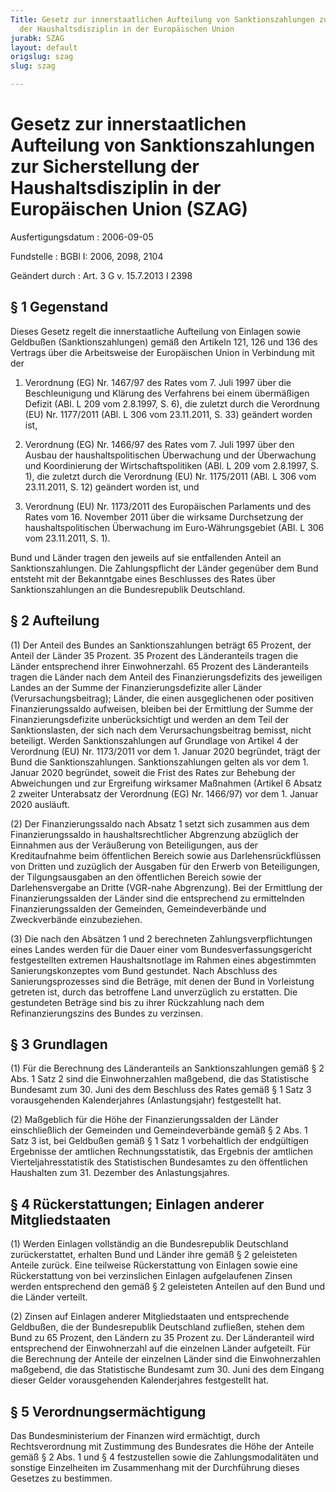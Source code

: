 ```yaml
---
Title: Gesetz zur innerstaatlichen Aufteilung von Sanktionszahlungen zur Sicherstellung
  der Haushaltsdisziplin in der Europäischen Union
jurabk: SZAG
layout: default
origslug: szag
slug: szag

---
```


# Gesetz zur innerstaatlichen Aufteilung von Sanktionszahlungen zur Sicherstellung der Haushaltsdisziplin in der Europäischen Union (SZAG)

Ausfertigungsdatum
:   2006-09-05

Fundstelle
:   BGBl I: 2006, 2098, 2104

Geändert durch
:   Art. 3 G v. 15.7.2013 I 2398



## § 1 Gegenstand

Dieses Gesetz regelt die innerstaatliche Aufteilung von Einlagen sowie
Geldbußen (Sanktionszahlungen) gemäß den Artikeln 121, 126 und 136 des
Vertrags über die Arbeitsweise der Europäischen Union in Verbindung
mit der

1.  Verordnung (EG) Nr. 1467/97 des Rates vom 7. Juli 1997 über die
    Beschleunigung und Klärung des Verfahrens bei einem übermäßigen
    Defizit (ABl. L 209 vom 2.8.1997, S. 6), die zuletzt durch die
    Verordnung (EU) Nr. 1177/2011 (ABl. L 306 vom 23.11.2011, S. 33)
    geändert worden ist,


2.  Verordnung (EG) Nr. 1466/97 des Rates vom 7. Juli 1997 über den Ausbau
    der haushaltspolitischen Überwachung und der Überwachung und
    Koordinierung der Wirtschaftspolitiken (ABl. L 209 vom 2.8.1997, S.
    1), die zuletzt durch die Verordnung (EU) Nr. 1175/2011 (ABl. L 306
    vom 23.11.2011, S. 12) geändert worden ist, und


3.  Verordnung (EU) Nr. 1173/2011 des Europäischen Parlaments und des
    Rates vom 16. November 2011 über die wirksame Durchsetzung der
    haushaltspolitischen Überwachung im Euro-Währungsgebiet (ABl. L 306
    vom 23.11.2011, S. 1).



Bund und Länder tragen den jeweils auf sie entfallenden Anteil an
Sanktionszahlungen. Die Zahlungspflicht der Länder gegenüber dem Bund
entsteht mit der Bekanntgabe eines Beschlusses des Rates über
Sanktionszahlungen an die Bundesrepublik Deutschland.


## § 2 Aufteilung

(1) Der Anteil des Bundes an Sanktionszahlungen beträgt 65 Prozent,
der Anteil der Länder 35 Prozent. 35 Prozent des Länderanteils tragen
die Länder entsprechend ihrer Einwohnerzahl. 65 Prozent des
Länderanteils tragen die Länder nach dem Anteil des
Finanzierungsdefizits des jeweiligen Landes an der Summe der
Finanzierungsdefizite aller Länder (Verursachungsbeitrag); Länder, die
einen ausgeglichenen oder positiven Finanzierungssaldo aufweisen,
bleiben bei der Ermittlung der Summe der Finanzierungsdefizite
unberücksichtigt und werden an dem Teil der Sanktionslasten, der sich
nach dem Verursachungsbeitrag bemisst, nicht beteiligt. Werden
Sanktionszahlungen auf Grundlage von Artikel 4 der Verordnung (EU) Nr.
1173/2011 vor dem 1. Januar 2020 begründet, trägt der Bund die
Sanktionszahlungen. Sanktionszahlungen gelten als vor dem 1. Januar
2020 begründet, soweit die Frist des Rates zur Behebung der
Abweichungen und zur Ergreifung wirksamer Maßnahmen (Artikel 6 Absatz
2 zweiter Unterabsatz der Verordnung (EG) Nr. 1466/97) vor dem 1.
Januar 2020 ausläuft.

(2) Der Finanzierungssaldo nach Absatz 1 setzt sich zusammen aus dem
Finanzierungssaldo in haushaltsrechtlicher Abgrenzung abzüglich der
Einnahmen aus der Veräußerung von Beteiligungen, aus der
Kreditaufnahme beim öffentlichen Bereich sowie aus
Darlehensrückflüssen von Dritten und zuzüglich der Ausgaben für den
Erwerb von Beteiligungen, der Tilgungsausgaben an den öffentlichen
Bereich sowie der Darlehensvergabe an Dritte (VGR-nahe Abgrenzung).
Bei der Ermittlung der Finanzierungssalden der Länder sind die
entsprechend zu ermittelnden Finanzierungssalden der Gemeinden,
Gemeindeverbände und Zweckverbände einzubeziehen.

(3) Die nach den Absätzen 1 und 2 berechneten Zahlungsverpflichtungen
eines Landes werden für die Dauer einer vom Bundesverfassungsgericht
festgestellten extremen Haushaltsnotlage im Rahmen eines abgestimmten
Sanierungskonzeptes vom Bund gestundet. Nach Abschluss des
Sanierungsprozesses sind die Beträge, mit denen der Bund in
Vorleistung getreten ist, durch das betroffene Land unverzüglich zu
erstatten. Die gestundeten Beträge sind bis zu ihrer Rückzahlung nach
dem Refinanzierungszins des Bundes zu verzinsen.


## § 3 Grundlagen

(1) Für die Berechnung des Länderanteils an Sanktionszahlungen gemäß §
2 Abs. 1 Satz 2 sind die Einwohnerzahlen maßgebend, die das
Statistische Bundesamt zum 30. Juni des dem Beschluss des Rates gemäß
§ 1 Satz 3 vorausgehenden Kalenderjahres (Anlastungsjahr) festgestellt
hat.

(2) Maßgeblich für die Höhe der Finanzierungssalden der Länder
einschließlich der Gemeinden und Gemeindeverbände gemäß § 2 Abs. 1
Satz 3 ist, bei Geldbußen gemäß § 1 Satz 1 vorbehaltlich der
endgültigen Ergebnisse der amtlichen Rechnungsstatistik, das Ergebnis
der amtlichen Vierteljahresstatistik des Statistischen Bundesamtes zu
den öffentlichen Haushalten zum 31. Dezember des Anlastungsjahres.


## § 4 Rückerstattungen; Einlagen anderer Mitgliedstaaten

(1) Werden Einlagen vollständig an die Bundesrepublik Deutschland
zurückerstattet, erhalten Bund und Länder ihre gemäß § 2 geleisteten
Anteile zurück. Eine teilweise Rückerstattung von Einlagen sowie eine
Rückerstattung von bei verzinslichen Einlagen aufgelaufenen Zinsen
werden entsprechend den gemäß § 2 geleisteten Anteilen auf den Bund
und die Länder verteilt.

(2) Zinsen auf Einlagen anderer Mitgliedstaaten und entsprechende
Geldbußen, die der Bundesrepublik Deutschland zufließen, stehen dem
Bund zu 65 Prozent, den Ländern zu 35 Prozent zu. Der Länderanteil
wird entsprechend der Einwohnerzahl auf die einzelnen Länder
aufgeteilt. Für die Berechnung der Anteile der einzelnen Länder sind
die Einwohnerzahlen maßgebend, die das Statistische Bundesamt zum 30.
Juni des dem Eingang dieser Gelder vorausgehenden Kalenderjahres
festgestellt hat.


## § 5 Verordnungsermächtigung

Das Bundesministerium der Finanzen wird ermächtigt, durch
Rechtsverordnung mit Zustimmung des Bundesrates die Höhe der Anteile
gemäß § 2 Abs. 1 und § 4 festzustellen sowie die Zahlungsmodalitäten
und sonstige Einzelheiten im Zusammenhang mit der Durchführung dieses
Gesetzes zu bestimmen.

